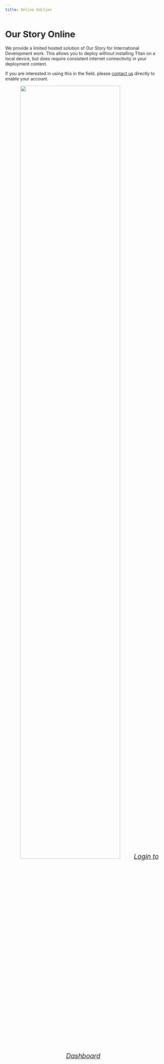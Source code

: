 ```yaml
---
title: Online Edition
---
```


<ReadTime />

# Our Story Online

<Leader>

We provide a limited hosted solution of Our Story for International Development work. This allows you to deploy without installing Titan on a local device, but does require consistent internet connectivity in your deployment context.

If you are interested in using this in the field. please [contact us](mailto:info@ourstory.dev) directly to enable your account.

</Leader>

<div style="text-align:center">

<img src="/imgs/online.svg" style="width:80%;" />

<a href="//app.ourstory.dev">
    <el-button type="danger" style="font-size:150%;margin-top:2em;" plain>
        <i class="el-icon-download"/>
        Login to Dashboard
    </el-button>
</a>
</div>